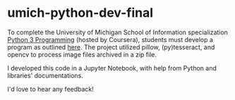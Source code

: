 # umich-python-dev-final

To complete the University of Michigan School of Information specialization [Python 3 Programming](https://www.coursera.org/specializations/python-3-programming) (hosted by Coursera), students must develop a program as outlined [here](https://www.coursera.org/learn/python-project/peer/TNSAI/project/review/2J0URsWTEey4cBJFWJg6JQ). The project utilized pillow, (py)tesseract, and opencv to process image files archived in a zip file. 

I developed this code in a Jupyter Notebook, with help from Python and libraries' documentations. 

I'd love to hear any feedback!
